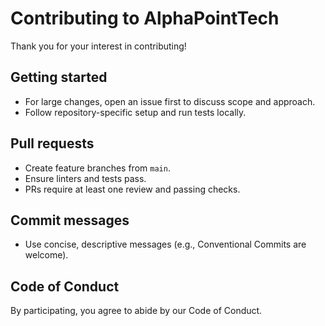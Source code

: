 # Contributing to AlphaPointTech

Thank you for your interest in contributing!

## Getting started
- For large changes, open an issue first to discuss scope and approach.
- Follow repository-specific setup and run tests locally.

## Pull requests
- Create feature branches from `main`.
- Ensure linters and tests pass.
- PRs require at least one review and passing checks.

## Commit messages
- Use concise, descriptive messages (e.g., Conventional Commits are welcome).

## Code of Conduct
By participating, you agree to abide by our Code of Conduct.


